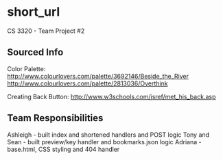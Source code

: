 # short_url
CS 3320 - Team Project #2

Sourced Info
------------

Color Palette:
http://www.colourlovers.com/palette/3692146/Beside_the_River
http://www.colourlovers.com/palette/2813036/Overthink

Creating Back Button:
http://www.w3schools.com/jsref/met_his_back.asp


Team Responsibilities
---------------------
Ashleigh - built index and shortened handlers and POST logic
Tony and Sean - built preview/key handler and bookmarks.json logic
Adriana - base.html, CSS styling and 404 handler